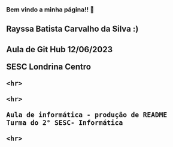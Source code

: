 ### Bem vindo a minha página!! 👋

<h2> Rayssa Batista Carvalho da Silva :) <h2>
  
  Aula de Git Hub 12/06/2023
  
  <b> SESC Londrina Centro <b>
    
    <hr>
    
    <hr>
    
    Aula de informática - produção de README
    Turma do 2° SESC- Informática
    
    <hr>

<!--
**CarvalhoRayssa/CarvalhoRayssa** is a ✨ _special_ ✨ repository because its `README.md` (this file) appears on your GitHub profile.

Here are some ideas to get you started:

- 🔭 I’m currently working on ...
- 🌱 I’m currently learning ...
- 👯 I’m looking to collaborate on ...
- 🤔 I’m looking for help with ...
- 💬 Ask me about ...
- 📫 How to reach me: ...
- 😄 Pronouns: ...
- ⚡ Fun fact: ...
-->
